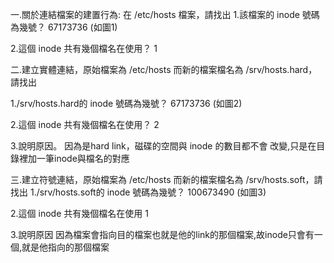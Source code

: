 ﻿一.關於連結檔案的建置行為:
在 /etc/hosts 檔案，請找出
1.該檔案的 inode 號碼為幾號？
67173736
(如圖1)

2.這個 inode 共有幾個檔名在使用？
1


二.建立實體連結，原始檔案為 /etc/hosts 而新的檔案檔名為 /srv/hosts.hard，請找出

1./srv/hosts.hard的 inode 號碼為幾號？
67173736
(如圖2)

2.這個 inode 共有幾個檔名在使用？
2

3.說明原因。
因為是hard link，磁碟的空間與 inode 的數目都不會
改變,只是在目錄裡加一筆inode與檔名的對應


三.建立符號連結，原始檔案為 /etc/hosts 而新的檔案檔名為 /srv/hosts.soft，請找出
1./srv/hosts.soft的 inode 號碼為幾號？
100673490
(如圖3)

2.這個 inode 共有幾個檔名在使用
1

3.說明原因
因為檔案會指向目的檔案也就是他的link的那個檔案,故inode只會有一個,就是他指向的那個檔案


